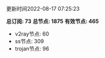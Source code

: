 更新时间2022-08-17 07:25:23

**总订阅: 73**
**总节点: 1875**
**有效节点: 465**
- v2ray节点: 60
- ss节点: 309
- trojan节点: 96
